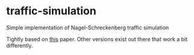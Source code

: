 # traffic-simulation
Simple implementation of Nagel-Schreckenberg traffic simulation

Tightly based on [this](https://course-resources.minerva.kgi.edu/uploaded_files/mke/YpqvNV/nagel-schreckenberg.pdf) paper. Other versions exist out there that work a bit differently.
